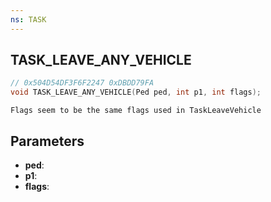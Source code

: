 ```yaml
---
ns: TASK
---
```

## TASK_LEAVE_ANY_VEHICLE

```c
// 0x504D54DF3F6F2247 0xDBDD79FA
void TASK_LEAVE_ANY_VEHICLE(Ped ped, int p1, int flags);
```

```
Flags seem to be the same flags used in TaskLeaveVehicle
```

## Parameters
* **ped**: 
* **p1**: 
* **flags**: 

